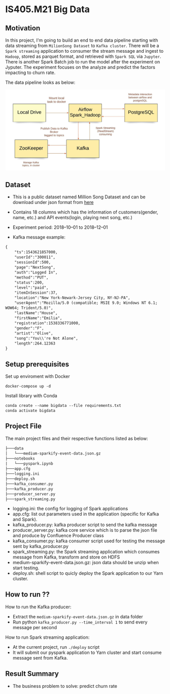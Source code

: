 # IS405.M21 Big Data


## Motivation
In this project, I'm going to build an end to end data pipeline starting with data streaming from `MilionSong Dataset` to `Kafka cluster`. There will be a `Spark streaming` application to consumer the stream message and ingest to `Hadoop`, stored as parquet format, and retrieved with `Spark SQL` via `Jupyter`. There is another Spark Batch job to run the model after the experiment on Jyputer. The experiment focuses on the analyze and predict the factors impacting to churn rate. 

The data pipeline looks as below:

<p align="center">
    <img  src="./images/bigdata.jpeg">
</p>

## Dataset
- This is a public dataset named Million Song Dataset and can be download under json format from <a href="./data/medium-sparkify-event-data.json.gz">here</a>

- Contains 18 columns which has the information of customers(gender, name, etc.) and API events(login, playing next song, etc.)
- Experiment period: 2018–10–01 to 2018–12–01
- Kafka message example:
```
{
    "ts":1543621857000,
    "userId":"300011",
    "sessionId":500,
    "page":"NextSong",
    "auth":"Logged In",
    "method":"PUT",
    "status":200,
    "level":"paid",
    "itemInSession":37,
    "location":"New York-Newark-Jersey City, NY-NJ-PA",
    "userAgent":"Mozilla/5.0 (compatible; MSIE 9.0; Windows NT 6.1; WOW64; Trident/5.0)",
    "lastName":"House",
    "firstName":"Emilia",
    "registration":1538336771000,
    "gender":"F",
    "artist":"Olive",
    "song":"You\\'re Not Alone",
    "length":264.12363
}
```
## Setup prerequisites
Set up enviroment with Docker
```
docker-compose up -d
```

Install library with Conda
```
conda create --name bigdata --file requirements.txt
conda activate bigdata
```


## Project File
The main project files and their respective functions listed as below:
```
├───data
│   └───medium-sparkify-event-data.json.gz
├───notebooks
|   └───pyspark.ipynb
├───app.cfg
├───logging.ini
├───deploy.sh
├───kafka_consumer.py
├───kafka_producer.py
├───producer_server.py
├───spark_streaming.py
```
- logging.ini: the config for logging of Spark applications
- app.cfg: list out parameters used in the application (specific for Kafka and Spark).
- kafka_producer.py: kafka producer script to send the kafka message
- producer_server.py: kafka core service which is to parse the json file and produce by Confluence Producer class
- kafka_consumer.py: kafka consumer script used for testing the message sent by kafka_producer.py
- spark_streaming.py: the Spark streaming application which consumes message from Kafka, transform and store on HDFS
- medium-sparkify-event-data.json.gz: json data should be unzip when start testing.
- deploy.sh: shell script to quicly deploy the Spark application to our Yarn cluster.

## How to run ??
How to run the Kafka producer:

- Extract the `medium-sparkify-event-data.json.gz` in data folder
- Run python `kafka_producer.py --time_interval 1` to send every message per second

How to run Spark streaming application:

- At the current project, run `./deploy` script
- It will submit our pyspark application to Yarn cluster and start consume message sent from Kafka.

## Result Summary
- The business problem to solve: predict churn rate

